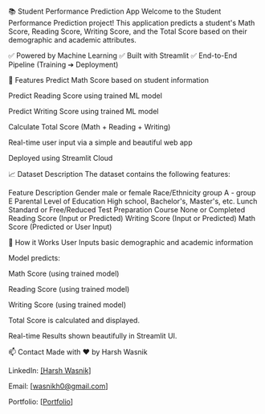 📚 Student Performance Prediction App
Welcome to the Student Performance Prediction project!
This application predicts a student's Math Score, Reading Score, Writing Score, and the Total Score based on their demographic and academic attributes.

✅ Powered by Machine Learning
✅ Built with Streamlit
✅ End-to-End Pipeline (Training ➔ Deployment)

🚀 Features
Predict Math Score based on student information

Predict Reading Score using trained ML model

Predict Writing Score using trained ML model

Calculate Total Score (Math + Reading + Writing)

Real-time user input via a simple and beautiful web app

Deployed using Streamlit Cloud

📈 Dataset Description
The dataset contains the following features:

Feature	Description
Gender	male or female
Race/Ethnicity	group A - group E
Parental Level of Education	High school, Bachelor's, Master's, etc.
Lunch	Standard or Free/Reduced
Test Preparation Course	None or Completed
Reading Score	(Input or Predicted)
Writing Score	(Input or Predicted)
Math Score	(Predicted or User Input)

🎯 How it Works
User Inputs basic demographic and academic information

Model predicts:

Math Score (using trained model)

Reading Score (using trained model)

Writing Score (using trained model)

Total Score is calculated and displayed.

Real-time Results shown beautifully in Streamlit UI.

📫 Contact
Made with ❤️ by Harsh Wasnik

LinkedIn: [\[Harsh Wasnik\]](https://www.linkedin.com/in/harsh-wasnik/)

Email: [wasnikh0@gmail.com]

Portfolio: [[Portfolio](https://www.datascienceportfol.io/wasnikh0)]